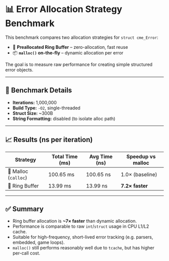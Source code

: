 # 📊 Error Allocation Strategy Benchmark

This benchmark compares two allocation strategies for `struct cme_Error`:

- 🔁 **Preallocated Ring Buffer** – zero-allocation, fast reuse
- 📦 **`malloc()` on-the-fly** – dynamic allocation per error

The goal is to measure raw performance for creating simple structured error objects.

---

## 🔬 Benchmark Details

- **Iterations:** 1,000,000
- **Build Type:** `-O2`, single-threaded
- **Struct Size:** ~300B
- **String Formatting:** disabled (to isolate alloc path)

---

## 📈 Results (ns per iteration)

| Strategy              | Total Time (ms) | Avg Time (ns) | Speedup vs malloc |
|-----------------------|------------------|----------------|--------------------|
| 🧠 Malloc (`calloc`)   | 100.65 ms        | 100.65 ns      | 1.0× (baseline)     |
| 🚀 Ring Buffer         | 13.99 ms         | 13.99 ns       | **7.2× faster**     |

---

## ✅ Summary

- Ring buffer allocation is **~7× faster** than dynamic allocation.
- Performance is comparable to raw `int`/`struct` usage in CPU L1/L2 cache.
- Suitable for high-frequency, short-lived error tracking (e.g. parsers, embedded, game loops).
- `malloc()` still performs reasonably well due to `tcache`, but has higher per-call cost.
